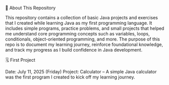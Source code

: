 📘 About This Repository

This repository contains a collection of basic Java projects and exercises that I created while learning Java as my first programming language. It includes simple programs, practice problems, and small projects that helped me understand core programming concepts such as variables, loops, conditionals, object-oriented programming, and more. The purpose of this repo is to document my learning journey, reinforce foundational knowledge, and track my progress as I build confidence in Java development.

🗓️ First Project

Date: July 11, 2025 (Friday)
Project: Calculator – A simple Java calculator was the first program I created to kick off my learning journey.

